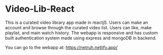 # Video-Lib-React
This is a curated video library app made in reactjS. Users can make an account and browse through the curated video list. 
Users can like, make playlist, and main watch history. The webapp is responsive and has custom built authentication system made using express and mongoDB in backend. 

You can go to the webapp at: https://netruh.netlify.app/
